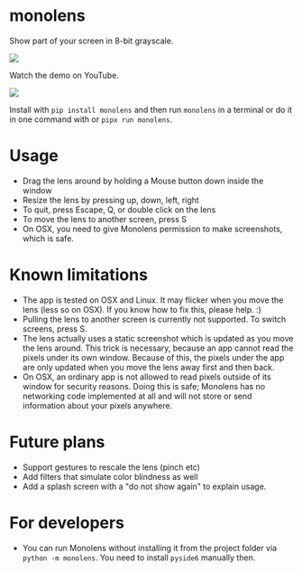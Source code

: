 # monolens

Show part of your screen in 8-bit grayscale.

[<img src="https://img.shields.io/pypi/v/monolens.svg">](https://pypi.org/project/monolens)

Watch the demo on YouTube.

[<img src="https://img.youtube.com/vi/f8FRBlSoqWQ/0.jpg">](https://youtu.be/f8FRBlSoqWQ)

Install with `pip install monolens` and then run `monolens` in a terminal or do it in one command with or `pipx run monolens`.

# Usage

<!-- usage begin -->

- Drag the lens around by holding a Mouse button down inside the window
- Resize the lens by pressing up, down, left, right
- To quit, press Escape, Q, or double click on the lens
- To move the lens to another screen, press S
- On OSX, you need to give Monolens permission to make screenshots, which is safe.

<!-- usage end -->

# Known limitations

- The app is tested on OSX and Linux. It may flicker when you move the lens (less so on
  OSX). If you know how to fix this, please help. :)
- Pulling the lens to another screen is currently not supported. To switch screens,
  press S.
- The lens actually uses a static screenshot which is updated as you move the lens around.
  This trick is necessary, because an app cannot read the pixels under its own window.
  Because of this, the pixels under the app are only updated when you move the lens away
  first and then back.
- On OSX, an ordinary app is not allowed to read pixels outside of its window for security
  reasons. Doing this is safe; Monolens has no networking code implemented at all and
  will not store or send information about your pixels anywhere.

# Future plans

- Support gestures to rescale the lens (pinch etc)
- Add filters that simulate color blindness as well
- Add a splash screen with a "do not show again" to explain usage.

# For developers

- You can run Monolens without installing it from the project folder via
  `python -m monolens`. You need to install `pyside6` manually then.

